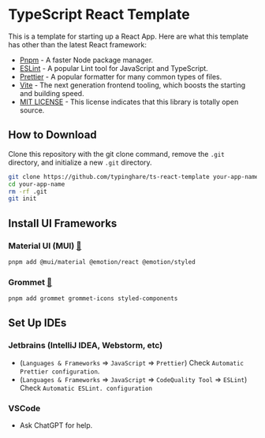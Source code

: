 # TypeScript React Template

This is a template for starting up a React App. Here are what this template has other than the latest React framework:

* [Pnpm](https://pnpm.io/motivation) - A faster Node package manager.
* [ESLint](https://eslint.org/docs/latest/use/getting-started) - A popular Lint tool for JavaScript and TypeScript.
* [Prettier](https://prettier.io/docs/en/) - A popular formatter for many common types of files.
* [Vite](https://vitejs.dev) - The next generation frontend tooling, which boosts the starting and building speed.
* [MIT LICENSE](https://opensource.org/license/mit/) - This license indicates that this library is totally open source.

## How to Download

Clone this repository with the git clone command, remove the `.git` directory, and initialize a new `.git` directory.

~~~bash
git clone https://github.com/typinghare/ts-react-template your-app-name
cd your-app-name
rm -rf .git
git init
~~~

## Install UI Frameworks

### Material UI (MUI) [🔗](https://mui.com/material-ui/getting-started/installation/)

~~~bash
pnpm add @mui/material @emotion/react @emotion/styled
~~~

### Grommet [🔗](https://v2.grommet.io/components)

~~~bash
pnpm add grommet grommet-icons styled-components
~~~

## Set Up IDEs

### Jetbrains (IntelliJ IDEA, Webstorm, etc)

* (`Languages & Frameworks` => `JavaScript` => `Prettier`) Check `Automatic Prettier configuration`.
* (`Languages & Frameworks` => `JavaScript` => `CodeQuality Tool` => `ESLint`) Check `Automatic ESLint. configuration`

### VSCode

* Ask ChatGPT for help.